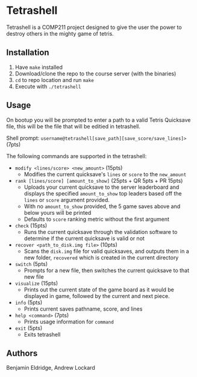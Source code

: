 # Tetrashell

Tetrashell is a COMP211 project designed to give the user the power to
destroy others in the mighty game of tetris.

## Installation

1. Have `make` installed
2. Download/clone the repo to the course server (with the binaries)
3. `cd` to repo location and run `make`
4. Execute with `./tetrashell`

## Usage

On bootup you will be prompted to enter a path to a valid Tetris Quicksave file, this will be the file that will be editied in tetrashell.

Shell prompt:
`username@tetrashell[save_path][save_score/save_lines]>` (7pts)

The following commands are supported in the tetrashell:

- `modify <lines/score> <new_amount>` (15pts)
  - Modifies the current quicksave's `lines` or `score` to the `new_amount`
- `rank [lines/score] [amount_to_show]` (25pts + QR 5pts + PR 15pts)
  - Uploads your current quicksave to the server leaderboard and
  displays the specified `amount_to_show` top leaders based off the
  `lines` or `score` argument provided.
  - With no `amount_to_show` provided, the 5 game saves above and below yours will be printed
  - Defaults to `score` ranking metric without the first argument
- `check` (15pts)
  - Runs the current quicksave through the validation software to
  determine if the current quicksave is valid or not
- `recover <path_to_disk.img file>` (10pts)
  - Scans the `disk.img` file for valid quicksaves, and outputs them
  in a new folder, `recovered` which is created in the current
  directory
- `switch` (5pts)
  - Prompts for a new file, then switches the current quicksave to that new file
- `visualize` (15pts)
  - Prints out the current state of the game board as it would be
  displayed in game, followed by the current and next piece.
- `info` (5pts)
  - Prints current saves pathname, score, and lines
- `help <command>` (7pts)
  - Prints usage information for `command`
- `exit` (5pts)
  - Exits tetrashell

## Authors

Benjamin Eldridge, Andrew Lockard
